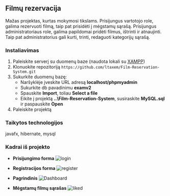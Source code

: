 ## Filmų rezervacija
Mažas projektas, kurtas mokymosi tikslams. Prisijungus vartotojo role, galima rezervuoti filmą, taip pat prisidėti į mėgstamų sąrašą.
Prisijungus administratoriaus role, galima papildomai pridėti filmus, ištrinti ir atnaujinti. Taip pat administratorius gali kurti,
trinti, redaguoti kategorijų sąrašą.

### Instaliavimas
1. Paleiskite serverį su duomenų baze (naudota lokali su [XAMPP](https://www.apachefriends.org/download.html))
2. Klonuokite repozitoriją `https://github.com/ltaxem/Film-Reservation-System.git`
3. Sukurkite duomenų bazę:
   - Naršyklėje įveskite URL adresą **localhost/phpmyadmin**
   - Sukurkite db pavadinimu **examv2**
   - Spauskite **Import**, toliau **Select a file**
   - Eikite į projektą **..\Film-Reservation-System**, susiraskite **MySQL.sql** ir paspauskite **Open**
4. Paleiskite projektą

### Taikytos technologijos
javafx, hibernate, mysql

### Kadrai iš projekto
- **Prisijungimo forma**
![login](https://user-images.githubusercontent.com/94172076/179853039-362efaa3-30b9-4390-923a-fb9c03f0b424.png)

- **Registracijos forma**
![register](https://user-images.githubusercontent.com/94172076/179853053-5dbe4324-2f8c-43b0-8034-6a4b0baf8515.png)

- **Pagrindinis**
![Dashboard](https://user-images.githubusercontent.com/94172076/179854261-5dd73a7f-4f07-4cf3-b7c6-e65e883f95ea.PNG)

- **Mėgstamų filmų sąrašas**
![liked](https://user-images.githubusercontent.com/94172076/180277354-5c36735e-4c17-46f9-a27f-033b9894d779.PNG)
